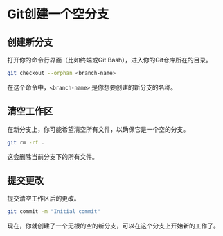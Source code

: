 # Git创建一个空分支

## 创建新分支

打开你的命令行界面（比如终端或Git Bash），进入你的Git仓库所在的目录。

```bash
git checkout --orphan <branch-name>
```

在这个命令中，`<branch-name>` 是你想要创建的新分支的名称。

## 清空工作区

在新分支上，你可能希望清空所有文件，以确保它是一个空的分支。

```bash
git rm -rf .
```

这会删除当前分支下的所有文件。

## 提交更改

提交清空工作区后的更改。

```bash
git commit -m "Initial commit"
```

现在，你就创建了一个无根的空的新分支，可以在这个分支上开始新的工作了。